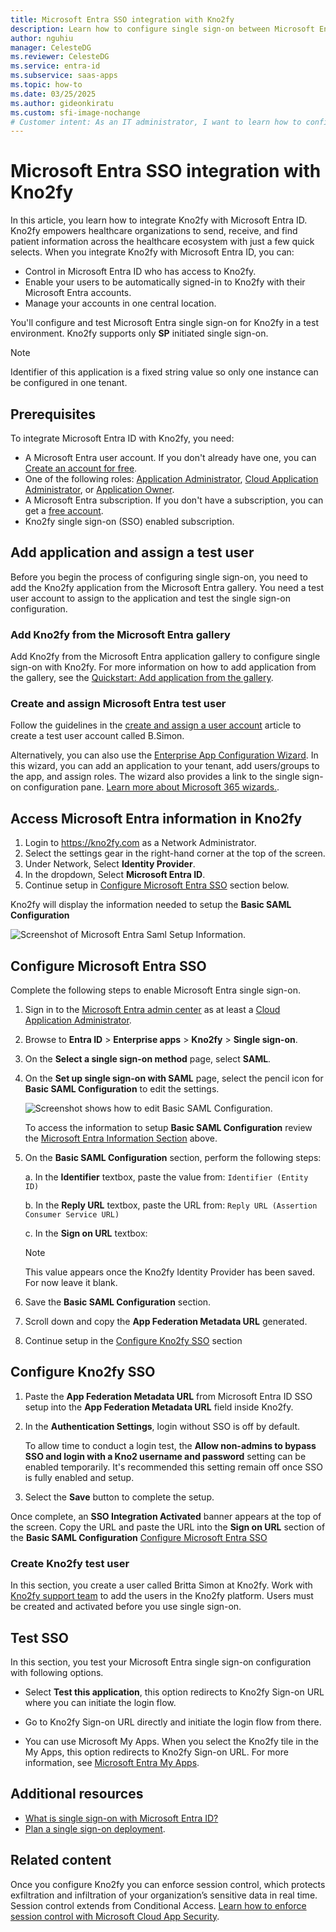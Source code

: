 ```yaml
---
title: Microsoft Entra SSO integration with Kno2fy
description: Learn how to configure single sign-on between Microsoft Entra ID and Kno2fy.
author: nguhiu
manager: CelesteDG
ms.reviewer: CelesteDG
ms.service: entra-id
ms.subservice: saas-apps
ms.topic: how-to
ms.date: 03/25/2025
ms.author: gideonkiratu
ms.custom: sfi-image-nochange
# Customer intent: As an IT administrator, I want to learn how to configure single sign-on between Microsoft Entra ID and Kno2fy so that I can control who has access to Kno2fy, enable automatic sign-in with Microsoft Entra accounts, and manage my accounts in one central location.
---
```


# Microsoft Entra SSO integration with Kno2fy

In this article, you learn how to integrate Kno2fy with Microsoft Entra ID. Kno2fy empowers healthcare organizations to send, receive, and find patient information across the healthcare ecosystem with just a few quick selects. When you integrate Kno2fy with Microsoft Entra ID, you can:

* Control in Microsoft Entra ID who has access to Kno2fy.
* Enable your users to be automatically signed-in to Kno2fy with their Microsoft Entra accounts.
* Manage your accounts in one central location.

You'll configure and test Microsoft Entra single sign-on for Kno2fy in a test environment. Kno2fy supports only **SP** initiated single sign-on.

> [!NOTE]
> Identifier of this application is a fixed string value so only one instance can be configured in one tenant.

## Prerequisites

To integrate Microsoft Entra ID with Kno2fy, you need:

* A Microsoft Entra user account. If you don't already have one, you can [Create an account for free](https://azure.microsoft.com/free/?WT.mc_id=A261C142F).
* One of the following roles: [Application Administrator](/entra/identity/role-based-access-control/permissions-reference#application-administrator), [Cloud Application Administrator](/entra/identity/role-based-access-control/permissions-reference#cloud-application-administrator), or [Application Owner](/entra/fundamentals/users-default-permissions#owned-enterprise-applications).
* A Microsoft Entra subscription. If you don't have a subscription, you can get a [free account](https://azure.microsoft.com/free/).
* Kno2fy single sign-on (SSO) enabled subscription.

## Add application and assign a test user

Before you begin the process of configuring single sign-on, you need to add the Kno2fy application from the Microsoft Entra gallery. You need a test user account to assign to the application and test the single sign-on configuration.

<a name='add-kno2fy-from-the-azure-ad-gallery'></a>

### Add Kno2fy from the Microsoft Entra gallery

Add Kno2fy from the Microsoft Entra application gallery to configure single sign-on with Kno2fy. For more information on how to add application from the gallery, see the [Quickstart: Add application from the gallery](~/identity/enterprise-apps/add-application-portal.md).

<a name='create-and-assign-azure-ad-test-user'></a>

### Create and assign Microsoft Entra test user

Follow the guidelines in the [create and assign a user account](~/identity/enterprise-apps/add-application-portal-assign-users.md) article to create a test user account called B.Simon.

Alternatively, you can also use the [Enterprise App Configuration Wizard](https://portal.office.com/AdminPortal/home?Q=Docs#/azureadappintegration). In this wizard, you can add an application to your tenant, add users/groups to the app, and assign roles. The wizard also provides a link to the single sign-on configuration pane. [Learn more about Microsoft 365 wizards.](/microsoft-365/admin/misc/azure-ad-setup-guides). 

<a name='configure-azure-ad-sso'></a>

## Access Microsoft Entra information in Kno2fy

1. Login to https://kno2fy.com as a Network Administrator.
1. Select the settings gear in the right-hand corner at the top of the screen.
1. Under Network, Select **Identity Provider**.
1. In the dropdown, Select **Microsoft Entra ID**.
1. Continue setup in [Configure Microsoft Entra SSO](#configure-microsoft-entra-sso) section below.
    
Kno2fy will display the information needed to setup the **Basic SAML Configuration**

![Screenshot of Microsoft Entra Saml Setup Information.](media/kno2fy-tutorial/microsoft-entra-setup-data.png "Microsoft Entra Setup Information")

## Configure Microsoft Entra SSO

Complete the following steps to enable Microsoft Entra single sign-on.

1. Sign in to the [Microsoft Entra admin center](https://entra.microsoft.com) as at least a [Cloud Application Administrator](~/identity/role-based-access-control/permissions-reference.md#cloud-application-administrator).
1. Browse to **Entra ID** > **Enterprise apps** > **Kno2fy** > **Single sign-on**.
1. On the **Select a single sign-on method** page, select **SAML**.
1. On the **Set up single sign-on with SAML** page, select the pencil icon for **Basic SAML Configuration** to edit the settings.

   ![Screenshot shows how to edit Basic SAML Configuration.](common/edit-urls.png "Basic Configuration")

   To access the information to setup **Basic SAML Configuration** review the [Microsoft Entra Information Section](#access-microsoft-entra-information-in-kno2fy) above.

1. On the **Basic SAML Configuration** section, perform the following steps:

    a. In the **Identifier** textbox, paste the value from:
    `Identifier (Entity ID)`

    b. In the **Reply URL** textbox, paste the URL from:
    `Reply URL (Assertion Consumer Service URL)`

    c. In the **Sign on URL** textbox:

   > [!Note]
   > This value appears once the Kno2fy Identity Provider has been saved.
   > For now leave it blank.

1. Save the **Basic SAML Configuration** section. 
    
1. Scroll down and copy the **App Federation Metadata URL** generated.
1. Continue setup in the [Configure Kno2fy SSO](#configure-kno2fy-sso) section

## Configure Kno2fy SSO

1. Paste the **App Federation Metadata URL** from Microsoft Entra ID SSO setup into the **App Federation Metadata URL** field inside Kno2fy.
1. In the **Authentication Settings**, login without SSO is off by default.

   To allow time to conduct a login test, the **Allow non-admins to bypass SSO and login with a Kno2 username and password** setting can be enabled temporarily. It's recommended this setting remain off once SSO is fully enabled and setup.

1. Select the **Save** button to complete the setup.

Once complete, an **SSO Integration Activated** banner appears at the top of the screen.
Copy the URL and paste the URL into the **Sign on URL** section of the **Basic SAML Configuration** [Configure Microsoft Entra SSO](#configure-microsoft-entra-sso)


### Create Kno2fy test user

In this section, you create a user called Britta Simon at Kno2fy. Work with [Kno2fy support team](mailto:support@kno2.com) to add the users in the Kno2fy platform. Users must be created and activated before you use single sign-on.

## Test SSO 

In this section, you test your Microsoft Entra single sign-on configuration with following options. 

* Select **Test this application**, this option redirects to Kno2fy Sign-on URL where you can initiate the login flow. 

* Go to Kno2fy Sign-on URL directly and initiate the login flow from there.

* You can use Microsoft My Apps. When you select the Kno2fy tile in the My Apps, this option redirects to Kno2fy Sign-on URL. For more information, see [Microsoft Entra My Apps](/azure/active-directory/manage-apps/end-user-experiences#azure-ad-my-apps).

## Additional resources

* [What is single sign-on with Microsoft Entra ID?](~/identity/enterprise-apps/what-is-single-sign-on.md)
* [Plan a single sign-on deployment](~/identity/enterprise-apps/plan-sso-deployment.md).

## Related content

Once you configure Kno2fy you can enforce session control, which protects exfiltration and infiltration of your organization’s sensitive data in real time. Session control extends from Conditional Access. [Learn how to enforce session control with Microsoft Cloud App Security](/cloud-app-security/proxy-deployment-aad).

